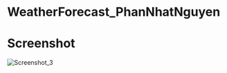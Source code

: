 # WeatherForecast_PhanNhatNguyen
# Screenshot
![Screenshot_3](https://user-images.githubusercontent.com/72658608/218944537-7409e967-3af2-492f-a1df-62116eddf8e1.jpg)
